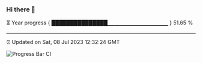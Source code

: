 ### Hi there 👋

⏳ Year progress { ███████████████▁▁▁▁▁▁▁▁▁▁▁▁▁▁▁ } 51.65 %

---

⏰ Updated on Sat, 08 Jul 2023 12:32:24 GMT

![Progress Bar CI](https://github.com/liununu/liununu/workflows/Progress%20Bar%20CI/badge.svg)
